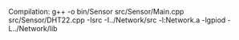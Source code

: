 Compilation: 
   g++ -o bin/Sensor src/Sensor/Main.cpp src/Sensor/DHT22.cpp -Isrc -I../Network/src -l:Network.a -lgpiod -L../Network/lib